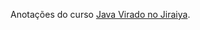 Anotações do curso <a href="https://www.youtube.com/playlist?list=PL62G310vn6nFIsOCC0H-C2infYgwm8SWW">Java Virado no
Jiraiya</a>.
